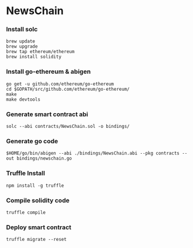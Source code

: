 # NewsChain

### Install solc

```
brew update
brew upgrade
brew tap ethereum/ethereum
brew install solidity
```

### Install go-ethereum & abigen

```
go get -u github.com/ethereum/go-ethereum
cd $GOPATH/src/github.com/ethereum/go-ethereum/
make
make devtools
```

### Generate smart contract abi

```
solc --abi contracts/NewsChain.sol -o bindings/
```

### Generate go code

```
$HOME/go/bin/abigen --abi ./bindings/NewsChain.abi --pkg contracts --out bindings/newschain.go
```

### Truffle Install

```
npm install -g truffle
```

### Compile solidity code

```
truffle compile
```

### Deploy smart contract

```
truffle migrate --reset
```
